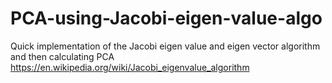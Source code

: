 # PCA-using-Jacobi-eigen-value-algo
Quick implementation of the Jacobi eigen value and eigen vector algorithm and then calculating PCA
https://en.wikipedia.org/wiki/Jacobi_eigenvalue_algorithm
